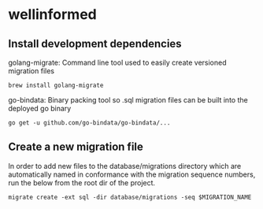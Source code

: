 # wellinformed

## Install development dependencies

golang-migrate: Command line tool used to easily create versioned migration files

```
brew install golang-migrate
```

go-bindata: Binary packing tool so .sql migration files can be built into the deployed go binary
```
go get -u github.com/go-bindata/go-bindata/...
```

## Create a new migration file
In order to add new files to the database/migrations directory which are automatically named in conformance with the migration sequence numbers, run the below from the root dir of the project.
```
migrate create -ext sql -dir database/migrations -seq $MIGRATION_NAME
```